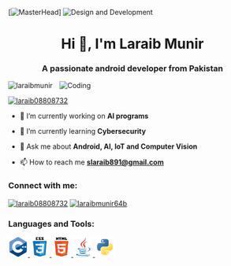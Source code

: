 [![MasterHead]([https://technocation.pk/wp-content/uploads/2022/10/android-development-768x284.jpg])]
![Design and Development](https://technocation.pk/wp-content/uploads/2022/10/android-development-768x284.jpg)
<h1 align="center">Hi 👋, I'm Laraib Munir</h1>
<h3 align="center">A passionate android developer from Pakistan</h3>
<img align="right" alt="Coding" width="400" src="https://camo.githubusercontent.com/374987f773148e46b1851b9e3bc4bf71b182562dd002620ef3e4263cb3997130/68747470733a2f2f6d69726f2e6d656469756d2e636f6d2f6d61782f3837352f312a7164415731546a434e353768316c6275757a766368672e676966">

<p align="left"> <img src="https://komarev.com/ghpvc/?username=laraibmunir&label=Profile%20views&color=0e75b6&style=flat" alt="laraibmunir" /> </p>

<p align="left"> <a href="https://twitter.com/laraib08808732" target="blank"><img src="https://img.shields.io/twitter/follow/laraib08808732?logo=twitter&style=for-the-badge" alt="laraib08808732" /></a> </p>

- 🔭 I’m currently working on **AI programs**

- 🌱 I’m currently learning **Cybersecurity**

- 💬 Ask me about **Android, AI, IoT and Computer Vision**

- 📫 How to reach me **slaraib891@gmail.com**

<h3 align="left">Connect with me:</h3>
<p align="left">
<a href="https://twitter.com/laraib08808732" target="blank"><img align="center" src="https://raw.githubusercontent.com/rahuldkjain/github-profile-readme-generator/master/src/images/icons/Social/twitter.svg" alt="laraib08808732" height="30" width="40" /></a>
<a href="https://linkedin.com/in/laraibmunir64b" target="blank"><img align="center" src="https://raw.githubusercontent.com/rahuldkjain/github-profile-readme-generator/master/src/images/icons/Social/linked-in-alt.svg" alt="laraibmunir64b" height="30" width="40" /></a>
</p>

<h3 align="left">Languages and Tools:</h3>
<p align="left"> <a href="https://www.w3schools.com/cpp/" target="_blank" rel="noreferrer"> <img src="https://raw.githubusercontent.com/devicons/devicon/master/icons/cplusplus/cplusplus-original.svg" alt="cplusplus" width="40" height="40"/> </a> <a href="https://www.w3schools.com/css/" target="_blank" rel="noreferrer"> <img src="https://raw.githubusercontent.com/devicons/devicon/master/icons/css3/css3-original-wordmark.svg" alt="css3" width="40" height="40"/> </a> <a href="https://www.w3.org/html/" target="_blank" rel="noreferrer"> <img src="https://raw.githubusercontent.com/devicons/devicon/master/icons/html5/html5-original-wordmark.svg" alt="html5" width="40" height="40"/> </a> <a href="https://www.java.com" target="_blank" rel="noreferrer"> <img src="https://raw.githubusercontent.com/devicons/devicon/master/icons/java/java-original.svg" alt="java" width="40" height="40"/> </a> <a href="https://www.python.org" target="_blank" rel="noreferrer"> <img src="https://raw.githubusercontent.com/devicons/devicon/master/icons/python/python-original.svg" alt="python" width="40" height="40"/> </a> </p>









